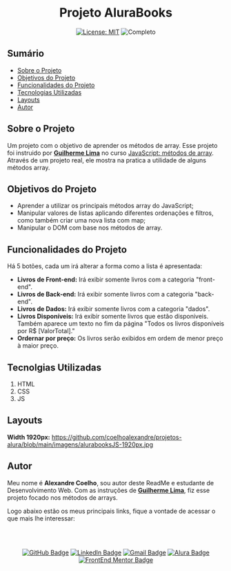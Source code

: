 <h1 align="center"> Projeto AluraBooks </h1>

<p align="center">  </p>

<div align="center">

  <a href="https://github.com/coelhoalexandre/projeto-js-alurabooks/blob/main/LICENSE" target="_blank"><img src="https://img.shields.io/badge/License-MIT-yellow.svg" alt="License: MIT"></a> <img src="https://img.shields.io/badge/Completo-lightgreen.svg" alt="Completo">

</div>

## Sumário

- [Sobre o Projeto](#sobre-o-projeto)
- [Objetivos do Projeto](#objetivos-do-projeto)
- [Funcionalidades do Projeto](#funcionalidades-do-projeto)
- [Tecnologias Utilizadas](#tecnolgias-utilizadas)
- [Layouts](#layouts)
- [Autor](#autor)

## Sobre o Projeto

Um projeto com o objetivo de aprender os métodos de array. Esse projeto foi instruido por **[Guilherme Lima](https://github.com/guilhermeonrails)** no curso [JavaScript: métodos de array](https://cursos.alura.com.br/course/javascript-metodos-array). Através de um projeto real, ele mostra na pratica a utilidade de alguns métodos array.

## Objetivos do Projeto

- Aprender a utilizar os principais métodos array do JavaScript;
- Manipular valores de listas aplicando diferentes ordenações e filtros, como também criar uma nova lista com map;
- Manipular o DOM com base nos métodos de array.

## Funcionalidades do Projeto

Há 5 botões, cada um irá alterar a forma como a lista é apresentada:

- **Livros de Front-end:** Irá exibir somente livros com a categoria "front-end".
- **Livros de Back-end:** Irá exibir somente livros com a categoria "back-end".
- **Livros de Dados:** Irá exibir somente livros com a categoria "dados".
- **Livros Disponíveis:** Irá exibir somente livros que estão disponiveis. Também aparece um texto no fim da página "Todos os livros disponíveis por R$ [ValorTotal]."
- **Ordernar por preço:** Os livros serão exibidos em ordem de menor preço à maior preço.

## Tecnolgias Utilizadas

1. HTML
2. CSS
3. JS

## Layouts

**Width 1920px:** https://github.com/coelhoalexandre/projetos-alura/blob/main/imagens/alurabooksJS-1920px.jpg

## Autor

Meu nome é **Alexandre Coelho**, sou autor deste ReadMe e estudante de Desenvolvimento Web. Com as instruções de **[Guilherme Lima](https://github.com/guilhermeonrails)**, fiz esse projeto focado nos métodos de arrays.

Logo abaixo estão os meus principais links, fique a vontade de acessar o que mais lhe interessar:

<br>

<br>

<div align="center">

<a href = "https://github.com/coelhoalexandre"><img src="https://img.shields.io/badge/GitHub-%23333?style=for-the-badge&logo=github&logoColor=white" alt="GitHub Badge"></a>
<a href="https://www.linkedin.com/in/-coelhoalexandre/" target="_blank"><img src="https://img.shields.io/badge/-LinkedIn-%230077B5?style=for-the-badge&logo=linkedin&logoColor=white" alt="LinkedIn Badge"></a>
<a href = "mailto:alexandrecoelhocontato@gmail.com" target="_blank"><img src="https://img.shields.io/badge/-Gmail-critical?style=for-the-badge&logo=gmail&logoColor=white" target="_blank" alt="Gmail Badge"></a>
<a href = "https://cursos.alura.com.br/user/coelhoalexandre" target="_blank"><img src="https://img.shields.io/badge/Alura-0747a6?style=for-the-badge&logo=alura&logoColor=white" target="_blank" alt="Alura Badge"></a>
<a href = "https://www.frontendmentor.io/profile/coelhoalexandre" target="_blank"><img src="https://img.shields.io/badge/Frontend_Mentor-white?style=for-the-badge&logo=frontendmentor&logoColor=blue" alt="FrontEnd Mentor Badge">
